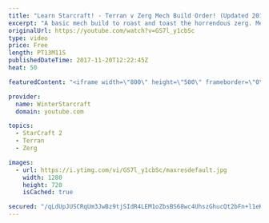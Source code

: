 ```yaml
---
title: "Learn Starcraft! - Terran v Zerg Mech Build Order! (Updated 2018)"
excerpt: "A basic mech build to roast and toast the horrendous zerg. Meant for lower level players looking for some direction! -- Watch live at https://www.twitch.tv/wintergaming"
originalUrl: https://youtube.com/watch?v=GS7l_y1cbSc
type: video
price: Free
length: PT13M11S
publishedDateTime: 2017-11-20T12:22:45Z
heat: 50

featuredContent: "<iframe width=\"800\" height=\"500\" frameborder=\"0\" src=\"https://www.youtube.com/embed/GS7l_y1cbSc\" allow=\"accelerometer; autoplay; encrypted-media; gyroscope; picture-in-picture\" allowfullscreen></iframe>"

provider:
  name: WinterStarcraft
  domain: youtube.com

topics:
  - StarCraft 2
  - Terran
  - Zerg

images:
  - url: https://i.ytimg.com/vi/GS7l_y1cbSc/maxresdefault.jpg
    width: 1280
    height: 720
    isCached: true

secured: "/qLdUpJUSCRqUm3JwBz9tjSIdR4LEM1oZbsBS68wc4UhszGhucQt2bFn+l1eKTU4rmi3ZfxPqjpO0kssriJnLb+l88LFXqC2o5NW7twecCIBJvALoPGs1V189XX4yX0attJ5wSVNFJJBHPYLqsJIBXua/CsT+F+gILwKW9lrf9lTZ6QRMa/HTjHAlJw6Exlsklq2rQQC1I/ooPFITR/ikemXq1o5bSKkqNf5Dznf6ShVo7sDYnKkS6GbsFgS5kCMBr9J4fz3QfLTkQjWSqA5utlTY7LC9z8PQLjx8nWiReRxS+QL4CK8/UcDcwSznytnjgSpfoWTfQiCQscIW2Nckphw1EAucQyP80s7wkROhM4YPhz8tSLohlI4hwlAUSQMGXJiwF5v5PaxxfOhKkJsGXeO5Hf8xIyGYBYM60FOPGw=;dwAk39GEKnoowdlzPdkHQQ=="
---
```


